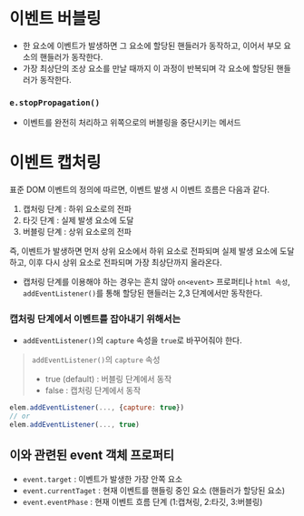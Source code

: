 # 이벤트 버블링
- 한 요소에 이벤트가 발생하면 그 요소에 할당된 핸들러가 동작하고, 이어서 부모 요소의 핸들러가 동작한다.
- 가장 최상단의 조상 요소를 만날 때까지 이 과정이 반복되며 각 요소에 할당된 핸들러가 동작한다.

### `e.stopPropagation()`
- 이벤트를 완전히 처리하고 위쪽으로의 버블링을 중단시키는 메서드

# 이벤트 캡처링
표준 DOM 이벤트의 정의에 따르면, 이벤트 발생 시 이벤트 흐름은 다음과 같다.

1. 캡처링 단계 : 하위 요소로의 전파
2. 타깃 단계 : 실제 발생 요소에 도달
3. 버블링 단계 : 상위 요소로의 전파

즉, 이벤트가 발생하면 먼저 상위 요소에서 하위 요소로 전파되며 실제 발생 요소에 도달하고, 이후 다시 상위 요소로 전파되며 가장 최상단까지 올라온다.

- 캡처링 단계를 이용해야 하는 경우는 흔치 않아 `on<event>` 프로퍼티나 `html 속성`, `addEventListener()`를 통해 할당된 핸들러는 2,3 단계에서만 동작한다.

### 캡처링 단계에서 이벤트를 잡아내기 위해서는

- `addEventListener()`의 `capture` 속성을 `true`로 바꾸어줘야 한다.

> `addEventListener()`의 `capture` 속성
>  - true (default) : 버블링 단계에서 동작
>  - false : 캡처링 단계에서 동작

```js
elem.addEventListener(..., {capture: true})
// or
elem.addEventListener(..., true)
```

## 이와 관련된 event 객체 프로퍼티
- `event.target` : 이벤트가 발생한 가장 안쪽 요소
- `event.currentTaget` : 현재 이벤트를 핸들링 중인 요소 (핸들러가 할당된 요소)
- `event.eventPhase` : 현재 이벤트 흐름 단계 (1:캡쳐링, 2:타깃, 3:버블링)
